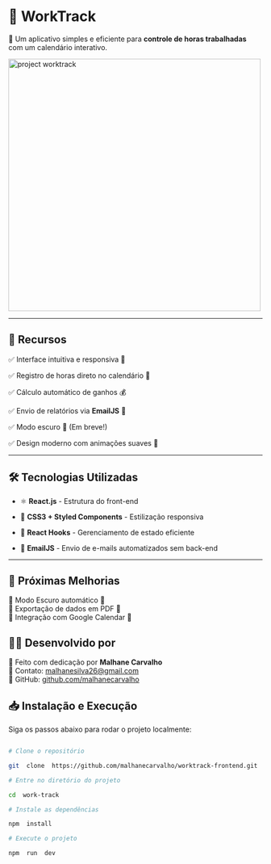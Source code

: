 # 📅 WorkTrack

  

🚀 Um aplicativo simples e eficiente para **controle de horas trabalhadas** com um calendário interativo.

  

<img src="../src/images/worktrack_project.png" alt="project worktrack" width="500">

  

---

  

## 🌟 **Recursos**

✅ Interface intuitiva e responsiva 📱

✅ Registro de horas direto no calendário 📝

✅ Cálculo automático de ganhos 💰

✅ Envio de relatórios via **EmailJS** 📧

✅ Modo escuro 🌙 (Em breve!)

✅ Design moderno com animações suaves 🎨

  

---

  

## 🛠️ **Tecnologias Utilizadas**

- ⚛️ **React.js** - Estrutura do front-end

- 🎨 **CSS3 + Styled Components** - Estilização responsiva

- 🔄 **React Hooks** - Gerenciamento de estado eficiente

- 📧 **EmailJS** - Envio de e-mails automatizados sem back-end

  

---

## 📌 **Próximas Melhorias**

🔹 Modo Escuro automático 🌙  
🔹 Exportação de dados em PDF 📄  
🔹 Integração com Google Calendar 📅


## 👨‍💻 **Desenvolvido por**

💙 Feito com dedicação por **Malhane Carvalho**  
📧 Contato: malhanesilva26@gmail.com  
🔗 GitHub: [github.com/malhanecarvalho](https://github.com/malhanecarvalho)

  

## 📥 **Instalação e Execução**

Siga os passos abaixo para rodar o projeto localmente:

  

````bash

# Clone o repositório

git  clone  https://github.com/malhanecarvalho/worktrack-frontend.git

# Entre no diretório do projeto

cd  work-track

# Instale as dependências

npm  install

# Execute o projeto

npm  run  dev  



